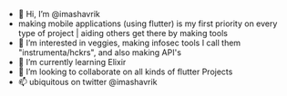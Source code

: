 - 👋 Hi, I’m @imashavrik
- making mobile applications (using flutter) is my first priority on every type of project | aiding others get there by making tools
- 👀 I’m interested in veggies, making infosec tools I call them "instrumenta/hckrs", and  also making API's
- 🌱 I’m currently learning Elixir
- 💞️ I’m looking to collaborate on all kinds of flutter Projects
- 📫 ubiquitous on twitter @imashavrik

<!---
imashavrik/imashavrik is a ✨ special ✨ repository because its `README.md` (this file) appears on your GitHub profile.
You can click the Preview link to take a look at your changes.
--->
